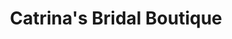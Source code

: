 ---
title: "Catrina's Bridal Boutique"
url: /great-yarmouth/catrinas-bridal-boutique/
shop: shop
---